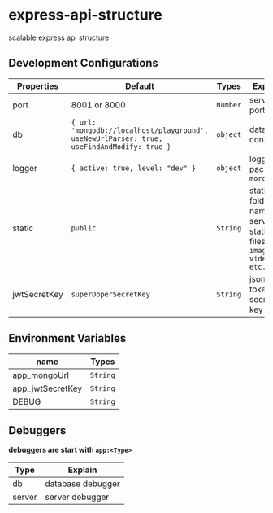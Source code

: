 # express-api-structure
scalable express api structure

## Development Configurations
|Properties|Default|Types|Explain|
|--|--|--|--|
| port | 8001 or 8000 | `Number` | server port |
| db | `{ url: 'mongodb://localhost/playground', useNewUrlParser: true, useFindAndModify: true }` | `object` | database configs |
| logger | ` { active: true, level: "dev" } ` | `object` | logger package: `morgan` |
| static | `public` | `String` | static folder name to serve static files `images, videos etc...` |
| jwtSecretKey | `superDoperSecretKey` | `String` | json web token secret key |

## Environment Variables
|name|Types|
|--|--|
| app_mongoUrl | `String` |
| app_jwtSecretKey | `String` |
| DEBUG | `String` |

## Debuggers
**debuggers are start with `app:<Type>`**

|Type|Explain|
|--|--|
| db | database debugger |
| server | server debugger |

